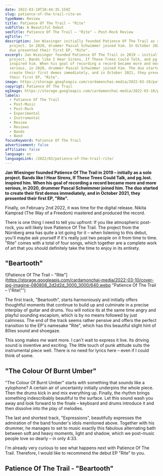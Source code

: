 ```yaml
---
date: 2022-03-10T10:44:35.159Z
slug: patience-of-the-trail-rite-en
typeName: Review
title: Patience Of The Trail – "Rite"
subTitle: A Beautiful Debut
seoTitle: Patience Of The Trail – "Rite" – Post-Rock Review
ogTitle: ""
description: Jan Wiesinger initially founded Patience Of The Trail as a solo
  project. In 2020, drummer Pascal Schwimmer joined him. In October 2021, the
  duo presented their first EP, "Rite".
excerpt: Jan Wiesinger founded Patience Of The Trail in 2019 – initially a solo
  project. Bands like I Hear Sirens, If These Trees Could Talk, and pg.lost.
  inspired him. When his goal of recording a record became more and more
  serious, in 2020, drummer Pascal Schwimmer joined him. The duo started to
  create their first demos immediately, and in October 2021, they presented
  their first EP, "Rite".
image: https://storage.googleapis.com/cardamonchai-media/2022-03-10/patience-of-the-trail-jpg-imagine-080808_63686d_1024_768/640.webp
copyrigt: Patience Of The Trail
ogImage: https://storage.googleapis.com/cardamonchai-media/2022-03-10/patience-of-the-trail-fb-png-imagine-080808_53585d_1200_628/640.webp
labels:
  - Patience Of The Trail
  - Post-Music
  - Post-Rock
  - Experimental
  - Instrumental
  - Review
  - Reviews
  - Bands
  - Band
focusKeyword: Patience Of The Trail
advertisement: false
affiliate: false
language: en
languageLink: /2022/03/patience-of-the-trail-rite/
---
```

**Jan Wiesinger founded Patience Of The Trail in 2019 – initially as a solo project. Bands like I Hear Sirens, If These Trees Could Talk, and pg.lost. inspired him. When his goal of recording a record became more and more serious, in 2020, drummer Pascal Schwimmer joined him. The duo started to create their first demos immediately, and in October 2021, they presented their first EP, "Rite".**

Finally, on February 2nd 2022, it was time for the digital release. Nikita Kamprad (The Way of a Freedom) mastered and produced the record. 

There is one thing I need to tell you upfront: If you like atmospheric post-rock, you will likely love Patience Of The Trail. The project from the Nürnberg area has quite a lot going for it – when listening to this debut, you'll maybe ask yourself if it's really just two people on it from time to time. "Rite" comes with a total of four songs, which together are a complete work of art that you should definitely take the time to enjoy in its entirety.

## "Beartooth"

![Patience Of The Trail – "Rite"](https://storage.googleapis.com/cardamonchai-media/2022-03-10/cover-jpg-imagine-080808_2d2d2d_3000_3000/640.webp "Patience Of The Trail – \\"Rite\\"")

The first track, "Beartooth", starts harmoniously and initially offers thoughtful moments that continue to build up and culminate in a precise interplay of guitar and drums. You will notice its at the same time angry and playful sounding escapism, which is by no means followed by just calmness. The end of the track seems rather pensive and offers the perfect transition to the EP's namesake "Rite", which has this beautiful slight hint of 80ies sound and shoegaze. 

This song makes me want more. I can't wait to express it live. Its driving sound is inventive and exciting. The little touch of punk attitude suits the instrumental piece well. There is no need for lyrics here – even if I could think of some.

## "The Colour Of Burnt Umber"

"The Colour Of Burnt Umber" starts with something that sounds like a xylophone? A certain air of uncertainty initially underpins the whole piece. Then the drums kick in and mix everything up. Finally, the rhythm brings something indescribably beautiful to the surface. Let this sound wash you away and look forward to the finale – keyboard and drums introduce it and then dissolve into the play of melodies.

The last and shortest track, "Expressions", beautifully expresses the admiration of the band founder's idols mentioned above. Together with his drummer, he manages to set to music exactly this fabulous alternating bath between soft and heavy moments, light and shadow, which we post-music people love so dearly – in only 4:33.

I'm already very curious to see what happens next with Patience Of The Trail. Therefore, I would like to recommend the debut EP "Rite" to you.

## Patience Of The Trail - "Beartooth"

<YouTube id="UUdt8VjlEVU" />
